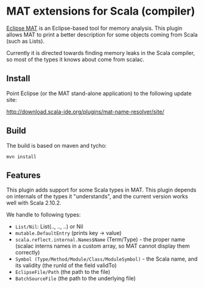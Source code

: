MAT extensions for Scala (compiler)
==============

[Eclipse MAT][mat] is an Eclipse-based tool for memory analysis. This plugin allows
MAT to print a better description for some objects coming from Scala (such as Lists).

Currently it is directed towards finding memory leaks in the Scala compiler, so
most of the types it knows about come from scalac.

Install
-------

Point Eclipse (or the MAT stand-alone application) to the following update site:

http://download.scala-ide.org/plugins/mat-name-resolver/site/

Build
-----

The build is based on maven and tycho:

```
mvn install
```

Features 
----------

This plugin adds support for some Scala types in MAT. This plugin depends on internals of the types it "understands", and the current version works well with Scala 2.10.2.

We handle to following types:

- `List/Nil`: List(.., .., ..) or Nil
- `mutable.DefaultEntry` (prints key -> value)
- `scala.reflect.internal.Names$Name` (Term/Type)  - the proper name (scalac interns names in a custom array, so MAT cannot display them correctly)
- `Symbol (Type/Method/Module/Class/ModuleSymbol)` - the Scala name, and its validity (the runId of the field validTo)
- `EclipseFile/Path` (the path to the file)
- `BatchSourceFile` (the path to the underlying file)

[mat]: http://www.eclipse.org/mat/